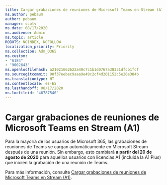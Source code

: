 ```yaml
---
title: Cargar grabaciones de reuniones de Microsoft Teams en Stream (A1)
ms.author: pebaum
author: pebaum
manager: scotv
ms.date: 08/17/2020
ms.audience: Admin
ms.topic: article
ROBOTS: NOINDEX, NOFOLLOW
localization_priority: Priority
ms.collection: Adm_O365
ms.custom:
- "6184"
- "9002643"
ms.openlocfilehash: a21021062622a49c7c1b1d0767a38331dfcb1fcf
ms.sourcegitcommit: 90f37eebec9aaa9e49c2cf4d201152c5e20e384b
ms.translationtype: HT
ms.contentlocale: es-ES
ms.lasthandoff: 08/17/2020
ms.locfileid: "46787540"
---
```

# <a name="upload-a-microsoft-teams-meeting-recording-to-stream-a1"></a>Cargar grabaciones de reuniones de Microsoft Teams en Stream (A1)

Para la mayoría de los usuarios de Microsoft 365, las grabaciones de reuniones de Teams se cargan automáticamente en Microsoft Stream después de una reunión. Sin embargo, esto cambiará **a partir del 20 de agosto de 2020** para aquellos usuarios con licencias A1 (incluida la A1 Plus) que inicien la grabación de una reunión de Teams.  

Para más información, consulte [Cargar grabaciones de reuniones de Microsoft Teams en Stream (A1)](https://docs.microsoft.com/stream/portal-upload-teams-meeting-recording).